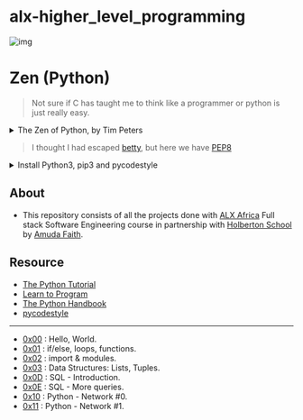 # alx-higher_level_programming

![img](https://assets.imaginablefutures.com/media/images/ALX_Logo.max-200x150.png)

# Zen (Python) 

>Not sure if C has taught me to think like a programmer or python is just really easy.
<details>
<summary>The Zen of Python, by Tim Peters</summary>
<br>
Beautiful is better than ugly.<br>
Explicit is better than implicit.<br>
Simple is better than complex.<br>
Complex is better than complicated.<br>
Flat is better than nested.<br>
Sparse is better than dense.<br>
Readability counts.<br>
Special cases aren't special enough to break the rules.<br>
Although practicality beats purity.<br>
Errors should never pass silently.<br>
Unless explicitly silenced.<br>
In the face of ambiguity, refuse the temptation to guess.<br>
There should be one-- and preferably only one --obvious way to do it.<br>
Although that way may not be obvious at first unless you're Dutch.<br>
Now is better than never.<br>
Although never is often better than *right* now.<br>
If the implementation is hard to explain, it's a bad idea.<br>
If the implementation is easy to explain, it may be a good idea.<br>
Namespaces are one honking great idea -- let's do more of those!

</details>

>I thought I had escaped [betty](https://github.com/holbertonschool/Betty), but here we have [PEP8](https://www.python.org/dev/peps/pep-0008/)
<details>
<summary> Install Python3, pip3 and pycodestyle</summary>

- Pycodestyle is now the new standard of Python style code.

<pre>$ sudo apt-get install python3 python3-pip<br>$ pip install pycodestyle</pre>

- Confirm you have the right version.

<pre>$ pycodestyle --version<br>$</pre>

</details>

## About

- This repository consists of all the projects done with [ALX Africa](https://www.alxafrica.com/) Full stack Software Engineering course in partnership with [Holberton School](https://www.holbertonschool.com/) by [Amuda Faith](https://github.com/nifemifaith07/).


## Resource

- [The Python Tutorial](https://docs.python.org/3/tutorial/index.html)
- [Learn to Program](https://www.youtube.com/playlist?list=PLGLfVvz_LVvTn3cK5e6LjhgGiSeVlIRwt)
- [The Python Handbook](https://www.freecodecamp.org/news/the-python-handbook/)
- [pycodestyle](https://pypi.org/project/pycodestyle/)

---

- [0x00](./0x00-python-hello_world) : Hello, World.
- [0x01](./0x01-python-if_else_loops_functions) : if/else, loops, functions.
- [0x02](./0x02-python-import_modules) : import & modules.
- [0x03](./0x03-python-data_structures) : Data Structures: Lists, Tuples.
- [0x0D](./0x0D-SQL_introduction) : SQL - Introduction.
- [0x0E](./0x0E-SQL_more_queries) : SQL - More queries.
- [0x10](./0x10-python-network_0) : Python - Network #0.
- [0x11](./0x11-python-network_1) : Python - Network #1.

